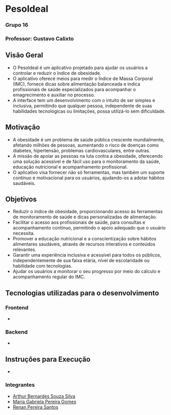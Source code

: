 # PesoIdeal 
### Grupo 16
### Professor: Gustavo Calixto 

## Visão Geral 
- O PesoIdeal é um aplicativo projetado para ajudar os usuários a controlar e reduzir o índice de obesidade. 
- O aplicativo oferece meios para medir o Índice de Massa Corporal (IMC), fornece dicas sobre alimentação balanceada e indica profissionais de saúde especializados para acompanhar o emagrecimento e auxiliar no processo. 
- A interface tem um desenvolvimento com o intuito de ser simples e inclusiva, permitindo que qualquer pessoa, independente de suas habilidades tecnológicas ou limitações, possa utilizá-lo sem dificuldade. 

## Motivação
- A obesidade é um problema de saúde pública crescente mundialmente, afetando milhões de pessoas, aumentando o risco de doenças como diabetes, hipertensão, problemas cardiovasculares, entre outras. 
- A missão de apoiar as pessoas na luta contra a obesidade, oferecendo uma solução acessível e de fácil uso para o monitoramento da saúde, educação nutricional e acompanhamento profissional.
- O aplicativo visa fornecer não só ferramentas, mas também um suporte contínuo e motivacional para os usuários, ajudando-os a adotar hábitos saudáveis.

## Objetivos
- Reduzir o índice de obesidade, proporcionando acesso às ferramentas de monitoramento de saúde e dicas personalizadas de alimentação.
- Facilitar o acesso aos profissionais de saúde, para consultas e acompanhamento contínuo, permitindo o apoio adequado que o usuário necessita.
- Promover a educação nutricional e a conscientização sobre hábitos alimentares saudáveis, através de recursos interativos e conteúdos relevantes.
- Garantir uma experiência inclusiva e acessível para todos os públicos, independentemente de sua faixa etária, nível de escolaridade ou habilidade com tecnologias.
- Ajudar os usuários a monitorar o seu progresso por meio do cálculo e acompanhamento regular do IMC.

## Tecnologias utilizadas para o desenvolvimento

### Frontend
-

### Backend
- 


## Instruções para Execução
- 



### Integrantes 
- [Arthur Bernardes Souza Silva]()
- [Maria Gabriela Pereira Gomes](https://github.com/GabiiGomes)
- [Renan Pereira Santos](https://github.com/renanps011)
